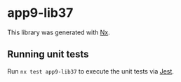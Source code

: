 # app9-lib37

This library was generated with [Nx](https://nx.dev).

## Running unit tests

Run `nx test app9-lib37` to execute the unit tests via [Jest](https://jestjs.io).
